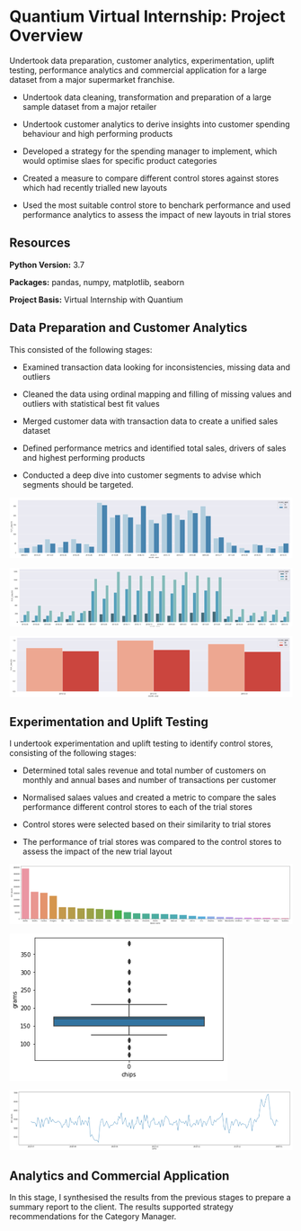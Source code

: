 # Quantium Virtual Internship: Project Overview
Undertook data preparation, customer analytics, experimentation, uplift testing, performance analytics and commercial application for a large dataset from a major supermarket franchise.

- Undertook data cleaning, transformation and preparation of a large sample dataset from a major retailer

- Undertook customer analytics to derive insights into customer spending behaviour and high performing products

- Developed a strategy for the spending manager to implement, which would optimise slaes for specific product categories 

- Created a measure to compare different control stores against stores which had recently trialled new layouts

- Used the most suitable control store to benchark performance and used performance analytics to assess the impact of new layouts in trial stores

## Resources

**Python Version:** 3.7

**Packages:** pandas, numpy, matplotlib, seaborn

**Project Basis:** Virtual Internship with Quantium

## Data Preparation and Customer Analytics

 This consisted of the following stages:

- Examined transaction data looking for inconsistencies, missing data and outliers

- Cleaned the data using ordinal mapping and filling of missing values and outliers with statistical best fit values

- Merged customer data with transaction data to create a unified sales dataset

- Defined performance metrics and identified total sales, drivers of sales and highest performing products

- Conducted a deep dive into customer segments to advise which segments should be targeted.  

![image](images/TrialStores.PNG)

![image](images/TrialStores2.PNG)

![image](images/TrialStores3.PNG)

## Experimentation and Uplift Testing

I undertook experimentation and uplift testing to identify control stores, consisting of the following stages:

- Determined total sales revenue and total number of customers on monthly and annual bases and number of transactions per customer

- Normalised salaes values and created a metric to compare the sales performance different control stores to each of the trial stores

- Control stores were selected based on their similarity to trial stores

- The performance of trial stores was compared to the control stores to assess the impact of the new trial layout

![image](/images/chipsales.PNG)

![image](/images/chipweights.PNG)

![image](/images/salesprofile.PNG)

 
 ## Analytics and Commercial Application
 
 In this stage, I synthesised the results from the previous stages to prepare a summary report to the client. The results supported strategy recommendations for the Category Manager. 
 
 




